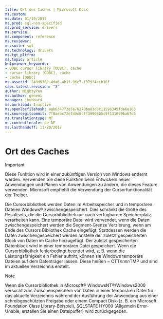 ```yaml
---
title: Ort des Caches | Microsoft Docs
ms.custom: 
ms.date: 01/19/2017
ms.prod: sql-non-specified
ms.prod_service: drivers
ms.service: 
ms.component: reference
ms.reviewer: 
ms.suite: sql
ms.technology: drivers
ms.tgt_pltfrm: 
ms.topic: article
helpviewer_keywords:
- ODBC cursor library [ODBC], cache
- cursor library [ODBC], cache
- cache [ODBC]
ms.assetid: 240d6162-4da6-4b1f-96c7-f379f4ecb16f
caps.latest.revision: "8"
author: MightyPen
ms.author: genemi
manager: jhubbard
ms.workload: Inactive
ms.openlocfilehash: aab634773e5a76270ba83d8c11596345fda6e163
ms.sourcegitcommit: 7f8aebc72e7d0c8cff3990865c9f1316996a67d5
ms.translationtype: MT
ms.contentlocale: de-DE
ms.lasthandoff: 11/20/2017
---
```

# <a name="location-of-cache"></a>Ort des Caches
> [!IMPORTANT]  
>  Diese Funktion wird in einer zukünftigen Version von Windows entfernt werden. Verwenden Sie diese Funktion beim Entwickeln neuer Anwendungen und Planen von Anwendungen zu ändern, die dieses Feature verwenden. Microsoft empfiehlt die Verwendung der Cursorfunktionalität der Treiber.  
  
 Die Cursorbibliothek werden Daten im Arbeitsspeicher und in temporären Dateien Windows® zwischengespeichert. Dies schränkt die Größe des Resultsets, die die Cursorbibliothek nur nach verfügbarem Speicherplatz verarbeiten kann. Eine temporäre Datei wird verwendet, wenn die Daten zwischengespeichert werden die Segment-Grenze Verzierung, wenn am Ende des Cursors Bibliothek Cache eingefügt. Stattdessen werden die Daten zwischengespeichert werden anstelle der zuletzt gespeicherten Block von Daten im Cache hinzugefügt. Der zuletzt gespeicherten Datenblock wird in einer temporären Datei gespeichert. Wenn die Cursorbibliothek fehlerbedingt beendet wird, z. B. wenn die Leistungsfähigkeit ein Fehler auftritt, können sie Windows temporäre Dateien auf dem Datenträger lassen. Diese heißen ~ CTT*nnnn*TMP und sind im aktuellen Verzeichnis erstellt.  
  
> [!NOTE]  
>  Wenn die Cursorbibliothek in Microsoft® WindowsNT®/Windows2000 versucht zum Zwischenspeichern von Daten in einer temporären Datei für das aktuelle Verzeichnis während der Ausführung der Anwendung aus einer schreibgeschützten Freigabe oder einem Compact Disk-(z. B. ein Microsoft Foundation Class Library-Beispiel), SQLSTATE HY000 (Allgemein Error-Unable, erstellen Sie einen Dateipuffer) wird zurückgegeben.
